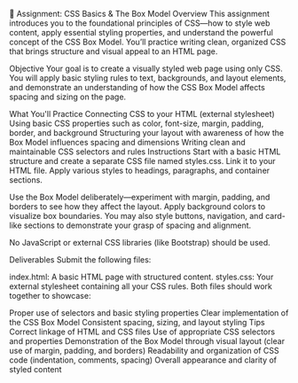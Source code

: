 🎨 Assignment: CSS Basics & The Box Model
Overview
This assignment introduces you to the foundational principles of CSS—how to style web content, apply essential styling properties, and understand the powerful concept of the CSS Box Model. You’ll practice writing clean, organized CSS that brings structure and visual appeal to an HTML page.

Objective
Your goal is to create a visually styled web page using only CSS. You will apply basic styling rules to text, backgrounds, and layout elements, and demonstrate an understanding of how the CSS Box Model affects spacing and sizing on the page.

What You'll Practice
Connecting CSS to your HTML (external stylesheet)
Using basic CSS properties such as color, font-size, margin, padding, border, and background
Structuring your layout with awareness of how the Box Model influences spacing and dimensions
Writing clean and maintainable CSS selectors and rules
Instructions
Start with a basic HTML structure and create a separate CSS file named styles.css. Link it to your HTML file. Apply various styles to headings, paragraphs, and container sections.

Use the Box Model deliberately—experiment with margin, padding, and borders to see how they affect the layout. Apply background colors to visualize box boundaries. You may also style buttons, navigation, and card-like sections to demonstrate your grasp of spacing and alignment.

No JavaScript or external CSS libraries (like Bootstrap) should be used.

Deliverables
Submit the following files:

index.html: A basic HTML page with structured content.
styles.css: Your external stylesheet containing all your CSS rules.
Both files should work together to showcase:

Proper use of selectors and basic styling properties
Clear implementation of the CSS Box Model
Consistent spacing, sizing, and layout styling
Tips
Correct linkage of HTML and CSS files
Use of appropriate CSS selectors and properties
Demonstration of the Box Model through visual layout (clear use of margin, padding, and borders)
Readability and organization of CSS code (indentation, comments, spacing)
Overall appearance and clarity of styled content
